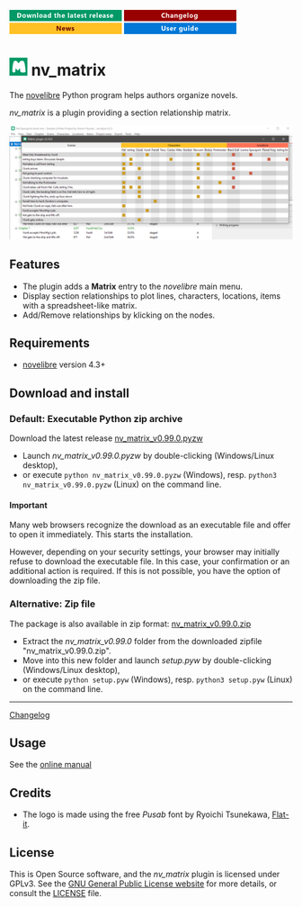[![Download the latest release](docs/img/download-button.png)](https://github.com/peter88213/nv_matrix/raw/main/dist/nv_matrix_v0.99.0.pyzw)
[![Changelog](docs/img/changelog-button.png)](docs/changelog.md)
[![News](docs/img/news-button.png)](https://github.com/peter88213/novelibre/discussions/1)
[![Online help](docs/img/help-button.png)](https://peter88213.github.io/nvhelp-en/nv_matrix/)


# ![M](icons/mLogo32.png) nv_matrix

The [novelibre](https://github.com/peter88213/novelibre/) Python program helps authors organize novels.  

*nv_matrix* is a plugin providing a section relationship matrix. 

![Screenshot](docs/Screenshots/screen01.png)

## Features

- The plugin adds a **Matrix** entry to the *novelibre* main menu.
- Display section relationships to plot lines, characters, locations, items with a spreadsheet-like matrix.
- Add/Remove relationships by klicking on the nodes.

## Requirements

- [novelibre](https://github.com/peter88213/novelibre/) version 4.3+

## Download and install

### Default: Executable Python zip archive

Download the latest release [nv_matrix_v0.99.0.pyzw](https://github.com/peter88213/nv_matrix/raw/main/dist/nv_matrix_v0.99.0.pyzw)

- Launch *nv_matrix_v0.99.0.pyzw* by double-clicking (Windows/Linux desktop),
- or execute `python nv_matrix_v0.99.0.pyzw` (Windows), resp. `python3 nv_matrix_v0.99.0.pyzw` (Linux) on the command line.

#### Important

Many web browsers recognize the download as an executable file and offer to open it immediately. 
This starts the installation.

However, depending on your security settings, your browser may 
initially  refuse  to download the executable file. 
In this case, your confirmation or an additional action is required. 
If this is not possible, you have the option of downloading 
the zip file. 


### Alternative: Zip file

The package is also available in zip format: [nv_matrix_v0.99.0.zip](https://github.com/peter88213/nv_matrix/raw/main/dist/nv_matrix_v0.99.0.zip)

- Extract the *nv_matrix_v0.99.0* folder from the downloaded zipfile "nv_matrix_v0.99.0.zip".
- Move into this new folder and launch *setup.pyw* by double-clicking (Windows/Linux desktop), 
- or execute `python setup.pyw` (Windows), resp. `python3 setup.pyw` (Linux) on the command line.

---

[Changelog](docs/changelog.md)

## Usage

See the [online manual](https://peter88213.github.io/nvhelp-en/nv_matrix/)

## Credits

- The logo is made using the free *Pusab* font by Ryoichi Tsunekawa, [Flat-it](http://flat-it.com/).

## License

This is Open Source software, and the *nv_matrix* plugin is licensed under GPLv3. See the
[GNU General Public License website](https://www.gnu.org/licenses/gpl-3.0.en.html) for more
details, or consult the [LICENSE](https://github.com/peter88213/nv_matrix/blob/main/LICENSE) file.
